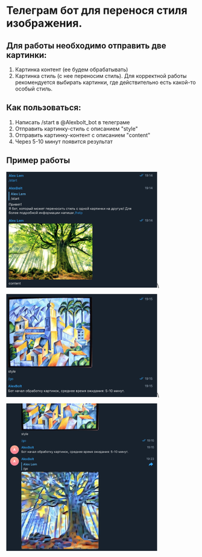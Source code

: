 # Телеграм бот для перенося стиля изображения.

## Для работы необходимо отправить две картинки:
1. Картинка контент (ее будем обрабатывать)
2. Картинка стиль (с нее переносим стиль). 
Для корректной работы рекомендуется выбирать картинки, где действительно есть какой-то особый стиль.

## Как пользоваться:

1. Написать /start в @Alexbolt_bot в телеграме
2. Отправить картинку-стиль с описанием "style"
3. Отправить картинку-контент с описанием "content"
4. Через 5-10 минут появится результат

## Пример работы
<img src="https://github.com/alex-lem/DataScience/blob/master/tg_style_transfer_bot/images/example1.png" width="400px"></img>\\

 <img src="https://github.com/alex-lem/DataScience/blob/master/tg_style_transfer_bot/images/example2.png" width="400px"></img>\\  

 <img src="https://github.com/alex-lem/DataScience/blob/master/tg_style_transfer_bot/images/example3.png" width="400px"></img>
